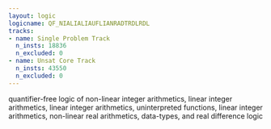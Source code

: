 ```yaml
---
layout: logic
logicname: QF_NIALIALIAUFLIANRADTRDLRDL
tracks:
- name: Single Problem Track
  n_insts: 18836
  n_excluded: 0
- name: Unsat Core Track
  n_insts: 43550
  n_excluded: 0
---
```

quantifier-free logic of non-linear integer arithmetics, linear integer arithmetics, linear integer arithmetics, uninterpreted functions, linear integer arithmetics, non-linear real arithmetics, data-types, and real difference logic